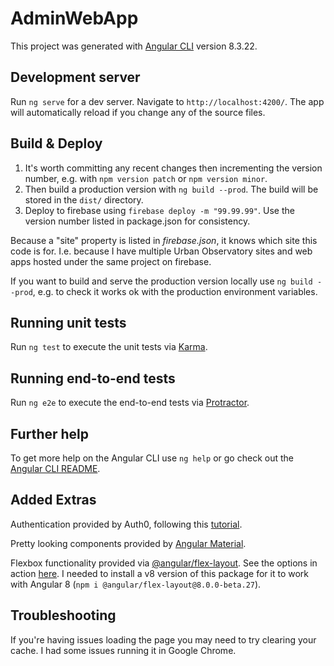 # AdminWebApp

This project was generated with [Angular CLI](https://github.com/angular/angular-cli) version 8.3.22.

## Development server

Run `ng serve` for a dev server. Navigate to `http://localhost:4200/`. The app will automatically reload if you change any of the source files.

## Build & Deploy

1. It's worth committing any recent changes then incrementing the version number, e.g. with `npm version patch` or `npm version minor`.
2. Then build a production version with `ng build --prod`. The build will be stored in the `dist/` directory.
3. Deploy to firebase using `firebase deploy -m "99.99.99"`. Use the version number listed in package.json for consistency.

Because a "site" property is listed in _firebase.json_, it knows which site this code is for. I.e. because I have multiple Urban Observatory sites and web apps hosted under the same project on firebase.

If you want to build and serve the production version locally use `ng build --prod`, e.g. to check it works ok with the production environment variables.

## Running unit tests

Run `ng test` to execute the unit tests via [Karma](https://karma-runner.github.io).

## Running end-to-end tests

Run `ng e2e` to execute the end-to-end tests via [Protractor](http://www.protractortest.org/).

## Further help

To get more help on the Angular CLI use `ng help` or go check out the [Angular CLI README](https://github.com/angular/angular-cli/blob/master/README.md).

## Added Extras

Authentication provided by Auth0, following this [tutorial](https://auth0.com/docs/quickstart/spa/angular2/01-login).

Pretty looking components provided by [Angular Material](https://material.angular.io/).

Flexbox functionality provided via [@angular/flex-layout](https://github.com/angular/flex-layout). See the options in action [here](https://tburleson-layouts-demos.firebaseapp.com/#/docs). I needed to install a v8 version of this package for it to work with Angular 8 (`npm i @angular/flex-layout@8.0.0-beta.27`).


## Troubleshooting

If you're having issues loading the page you may need to try clearing your cache. I had some issues running it in Google Chrome. 







